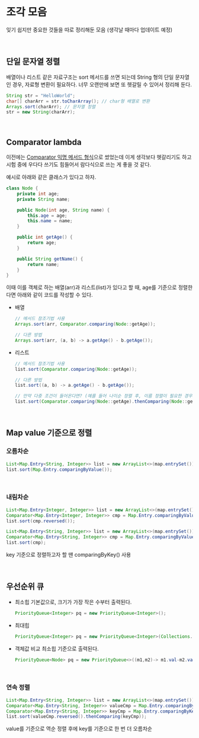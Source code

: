 # 조각 모음

잊기 쉽지만 중요한 것들을 따로 정리해둔 모음 (생각날 때마다 업데이트 예정)

<br>

## 단일 문자열 정렬

배열이나 리스트 같은 자료구조는 sort 메서드를 쓰면 되는데 String 형의 단일 문자열인 경우, 자료형 변환이 필요하다. 너무 오랜만에 보면 또 헷갈릴 수 있어서 정리해 둔다.

```java
String str = "HelloWorld";
char[] charArr = str.toCharArray(); // char형 배열로 변환
Arrays.sort(charArr); // 문자열 정렬
str = new String(charArr); 
```

<br>

## Comparator lambda

이전에는 [Comparator 익명 메서드 형식](https://github.com/hjyeon-n/Algorithm_study/blob/master/Problem%20Solving/Comparable%EA%B3%BC%20Comparator.md)으로 썼었는데 이게 생각보다 헷갈리기도 하고 시험 중에 우다다 쓰기도 힘들어서 람다식으로 쓰는 게 좋을 것 같다.

예시로 아래와 같은 클래스가 있다고 하자.

```java
class Node {
    private int age;
    private String name;

    public Node(int age, String name) {
        this.age = age;
        this.name = name;
    }

    public int getAge() {
        return age;
    }

    public String getName() {
        return name;
    }
}
```

이때 이를 객체로 하는 배열(arr)과 리스트(list)가 있다고 할 때, age를 기준으로 정렬한다면 아래와 같이 코드를 작성할 수 있다.

+ 배열
  
  ```java
  // 메서드 참조기법 사용
  Arrays.sort(arr, Comparator.comparing(Node::getAge)); 
  
  // 다른 방법
  Arrays.sort(arr, (a, b) -> a.getAge() - b.getAge());
  ```

+ 리스트
  
  ```java
  // 메서드 참조기법 사용
  list.sort(Comparator.comparing(Node::getAge));
  
  // 다른 방법
  list.sort((a, b) -> a.getAge() - b.getAge());
  
  // 만약 다중 조건이 들어온다면? (예를 들어 나이순 정렬 후, 이름 정렬이 필요한 경우)
  list.sort(Comparator.comparing(Node::getAge).thenComparing(Node::getName));
  ```

<br>

## Map value 기준으로 정렬

### 오름차순

```java
List<Map.Entry<String, Integer>> list = new ArrayList<>(map.entrySet());
list.sort(Map.Entry.comparingByValue());
```

<br>

### 내림차순

```java
List<Map.Entry<Integer, Integer>> list = new ArrayList<>(map.entrySet());
Comparator<Map.Entry<Integer, Integer>> cmp = Map.Entry.comparingByValue();
list.sort(cmp.reversed());
```

```java
List<Map.Entry<String, Integer>> list = new ArrayList<>(map.entrySet());
Comparator<Map.Entry<String, Integer>> cmp = Map.Entry.comparingByValue(Comparator.reverseOrder());
list.sort(cmp);
```

key 기준으로 정렬하고자 할 땐 comparingByKey() 사용



<br>

## 우선순위 큐

- 최소힙
  기본값으로, 크기가 가장 작은 수부터 출력된다.
  
  ```java
  PriorityQueue<Integer> pq = new PriorityQueue<Integer>();
  ```

- 최대힙
  
  ```java
  PriorityQueue<Integer> pq = new PriorityQueue<Integer>(Collections.reverseOrder();
  ```

- 객체값 비교
  최소힙 기준으로 출력된다.
  
  ```java
  PriorityQueue<Node> pq = new PriorityQueue<>((m1,m2)-> m1.val-m2.val)
  ```
  
  <br>

### 연속 정렬

```java
List<Map.Entry<String, Integer>> list = new ArrayList<>(map.entrySet());
Comparator<Map.Entry<String, Integer>> valueCmp = Map.Entry.comparingByValue();
Comparator<Map.Entry<String, Integer>> keyCmp = Map.Entry.comparingByKey();
list.sort(valueCmp.reversed().thenComparing(keyCmp));
```

value를 기준으로 역순 정렬 후에 key를 기준으로 한 번 더 오름차순 
